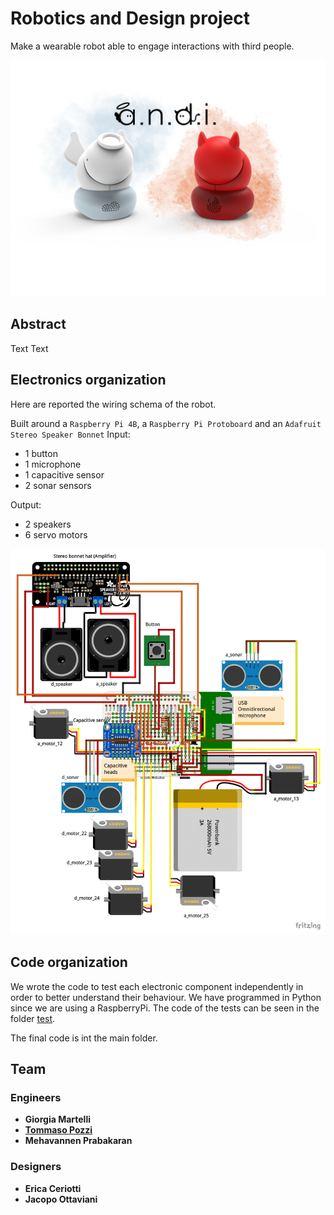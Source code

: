 # Robotics and Design project
Make a wearable robot able to engage interactions with third people.

<img src="Documentation/A.N.D.I..png" />

## Abstract
Text Text

## Electronics organization
Here are reported the wiring schema of the robot.

Built around a `Raspberry Pi 4B`, a `Raspberry Pi Protoboard` and an `Adafruit Stereo Speaker Bonnet`
Input:
- 1 button
- 1 microphone
- 1 capacitive sensor
- 2 sonar sensors

Output:
- 2 speakers
- 6 servo motors

<img src="Documentation/Circuit diagram.png" />

## Code organization
We wrote the code to test each electronic component independently in order to better understand their behaviour. We have programmed in Python since we are using a RaspberryPi.
The code of the tests can be seen in the folder [test](/test/).

The final code is int the main folder.

## Team
### Engineers

* __Giorgia Martelli__
* [__Tommaso Pozzi__](https://github.com/ToMmAzO)
* __Mehavannen Prabakaran__

### Designers

* __Erica Ceriotti__
* __Jacopo Ottaviani__
